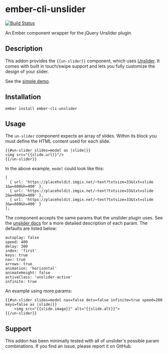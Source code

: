 # ember-cli-unslider

[![Build Status](https://travis-ci.org/jamiechong/ember-cli-unslider.svg?branch=master)](https://travis-ci.org/jamiechong/ember-cli-unslider)

An Ember component wrapper for the jQuery Unslider plugin.

## Description

This addon provides the `{{un-slider}}` component, which uses [Unslider](http://unslider.com/). It comes with built in touch/swipe support and lets you fully customize the design of your slider.

See the [simple demo](http://jamiechong.github.io/ember-cli-unslider/).

## Installation

`ember install ember-cli-unslider`

## Usage

The `un-slider` component expects an array of slides. Within its block you must define the HTML content used for each slide.

```
{{#un-slider slides=model as |slide|}}
<img src="{{slide.url}}"/>
{{/un-slider}}
```

In the above example, `model` could look like this: 

```
[
  { url: 'https://placeholdit.imgix.net/~text?txtsize=33&txt=slide 1&w=600&h=400' }, 
  { url: 'https://placeholdit.imgix.net/~text?txtsize=33&txt=slide 2&w=600&h=400' }, 
  { url: 'https://placeholdit.imgix.net/~text?txtsize=33&txt=slide 3&w=600&h=400' }
];
```


The component accepts the same params that the unslider plugin uses. See the [unslider docs](http://unslider.com/) for a more detailed description of each param. The defaults are listed below:

```
autoplay: false
speed: 400
delay: 300
index: 'first'
keys: true
nav: true
arrows: true
animation: 'horizontal'
animateHeight: false
activeClass: 'unslider-active'
infinite: true
```


An example using more params: 

```
{{#un-slider slides=model nav=false dots=false infinite=true speed=200 keys=false as |slide|}}
    <img src="{{slide.image}}" alt="{{slide.alt}}">
{{/un-slider}}

```


## Support

This addon has been minimally tested with all of unslider's possible param combinations. If you find an issue, please report it on GitHub.